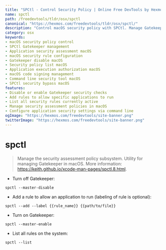 ```yaml
---
title: "SPCtl - Control Security Policy | Online Free DevTools by Hexmos"
name: spctl
path: /freedevtools/tldr/osx/spctl
canonical: "https://hexmos.com/freedevtools/tldr/osx/spctl/"
description: "Control macOS security policy with SPCtl. Manage Gatekeeper settings, add rules for application execution and enhance system security. Free online tool, no registration required."
category: osx
keywords:
- macOS security policy control
- SPCtl Gatekeeper management
- Application security assessment macOS
- macOS security rule configuration
- Gatekeeper disable macOS
- Security policy list macOS
- Application execution authorization macOS
- macOS code signing management
- Command line security tool macOS
- SPCtl security bypass macOS
features:
- Disable or enable Gatekeeper security checks
- Add rules to allow specific applications to run
- List all security rules currently active
- Manage security assessment policies in macOS
- Configure application security settings via command line
ogImage: "https://hexmos.com/freedevtools/site-banner.png"
twitterImage: "https://hexmos.com/freedevtools/site-banner.png"
---
```


# spctl

> Manage the security assessment policy subsystem.
> Utility for managing Gatekeeper in macOS.
> More information: <https://keith.github.io/xcode-man-pages/spctl.8.html>.

- Turn off Gatekeeper:

`spctl --master-disable`

- Add a rule to allow an application to run (labeling of rule is optional):

`spctl --add --label {{rule_name}} {{path/to/file}}`

- Turn on Gatekeeper:

`spctl --master-enable`

- List all rules on the system:

`spctl --list`
